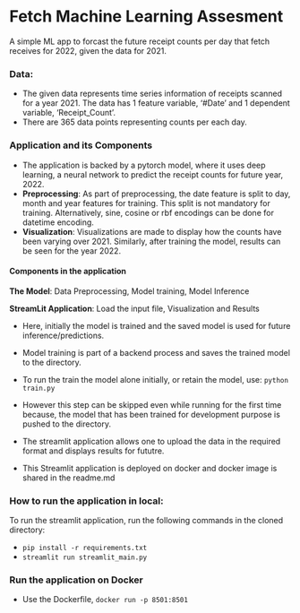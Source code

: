 
# Fetch Machine Learning Assesment

A simple ML app to forcast the future receipt counts per day that fetch receives for 2022, given the data for 2021.

### Data:
* The given data represents time series information of receipts scanned for a year 2021. The data has 1 feature variable, ‘#Date’ and 1 dependent variable, ‘Receipt_Count’.
* There are 365 data points representing counts per each day.

### Application and its Components
* The application is backed by a pytorch model, where it uses deep learning, a neural network to predict the receipt counts for future year, 2022.
* **Preprocessing**: As part of preprocessing, the date feature is split to day, month and year features for training. This split is not mandatory for training. Alternatively, sine, cosine or rbf encodings can be done for datetime encoding.
* **Visualization**: Visualizations are made to display how the counts have been varying over 2021. Similarly, after training the model, results can be seen for the year 2022.
#### Components in the application
**The Model**: Data Preprocessing, Model training, Model Inference

**StreamLit Application**: Load the input file, Visualization and Results

* Here, initially the model is trained and the saved model is used for future inference/predictions. 
* Model training is part of a backend process and saves the trained model to the directory.
* To run the train the model alone initially, or retain the model, use:
`python train.py`

* However this step can be skipped even while running for the first time because, the model that has been trained for development purpose is pushed to the directory.
* The streamlit application allows one to upload the data in the required format and displays results for fututre.
* This Streamlit application is deployed on docker and docker image is shared in the readme.md
### How to run the application in local:
To run the streamlit application, run the following commands in the cloned directory: 

* `pip install -r requirements.txt`
* `streamlit run streamlit_main.py`

### Run the application on Docker

* Use the Dockerfile, `docker run -p 8501:8501`


